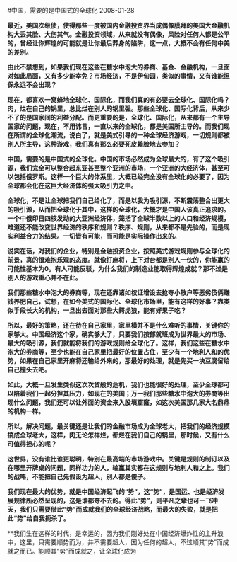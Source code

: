 #中国，需要的是中国式的全球化
2008-01-28


**最近，美国次级债，使得那些一度被国内金融投资界当成偶像膜拜的美国大金融机构大丢其脸、大伤其气。金融投资领域，从来就没有偶像，风险对任何人都是公平的，曾经让你辉煌的可能就是让你最后葬身的陷阱，这一点，大概不会有任何中美的差别。**



**由此不禁想到，如果我们现在这些在糖水中泡大的券商、基金、金融机构，一旦面对如此局面，又有多少能幸免？市场经济，不是伊甸园，类似的事情，又有谁能担保永远不会出现？**



**现在，都喜欢一窝蜂地全球化、国际化，而我们真的有必要去全球化、国际化吗？肉，烂在自己的锅里，总比烂在别人的锅里强。那些全球化、国际化背后，从来少不了的是国家间的利益分配。而更重要的是，全球化、国际化，从来都有一个主导国家的问题，现在，不用讳言，一直以来的全球化，都是美国所主导的。而我们现在所谓的全球化潮流，说白了，就是美式引导的一种全球经济游戏，一切规则都被别人所主导，这种游戏，我们真有那么必要死皮赖脸地去参加？**



**中国，需要的是中国式的全球化。中国的市场必然成为全球最大的，有了这个吸引源，我们完全可以整合起东亚甚至整个亚洲的市场，一个亚洲的大经济体，甚至可以包括俄罗斯。这样一个巨大的体系里，大概已经完全没有全球化的必要了，因为全球都会化在这巨大经济体的强大吸引力之中。**



**全球化，不是让全球把我们自己给化了，而是以我为吸引源，不断震荡整合出更大的吸引源，从而把全球化于其中，这样的全球化，大概才是中国人该真正追求的。一个中俄印日四核发动的大亚洲经济体，笼括了全球半数以上的人口和经济规模，难道还不能改变世界经济的秩序和规则？秩序、规则，从来都不是先验的，而是现实利益合力的结果。一切皆有可能，而可能是实际操作出来的。**



**说实在话，对我们的企业，特别是金融投资企业，按照美式游戏规则参与全球化的前景，真的很难抱乐观的态度。就像打麻将，上下对台都是别人一伙的，你能赢的可能性基本为0。有人可能反驳，为什么我们的制造业能取得辉煌成就？那不过是别人的游戏重心并不在此。**



**我们那些糖水中泡大的券商等，现在还靠诸如权证增设去抢夺小散户等恶劣伎俩赚钱养肥自己，试想，在如今美式的国际化、全球化市场里，能有这样的好事？靠类似手段长大的机构，一旦出去面对那些大鳄虎狼，能有好果子吃？**



**所以，最好的策略，还在待在自己家里，家里横并不是什么难听的事情，关键你的家够大。中国经济这个家，确实够大了，只要我们按部就班成为世界最大的市场、最大的吸引源，我们就能将我们的游戏规则给全球化了。这样，我们这些在糖水中泡大的券商等，至少也能在自己家里把最好的位置占住，至少有一个地利人和的优势，如果在自己家里开麻将还输给外来的，那最好的处理，就是先买一块豆腐留给自己撞头去吧。**



**如此，大概一旦发生类似这次次贷般的危机，我们也能很好的处理，至少全球都可以陪着我们一起分担其压力，如现在的美国；万一我们那些糖水中泡大的券商等出现什么问题，我们还可以让外面的资金来入股填窟窿，如这次美国那几家大名鼎鼎的机构一样。**



**所以，解决问题，最关键还是让我们的金融市场成为全球老大，把我们的经济规模搞成全球老大，这样，肉无论怎样烂，都烂在我们自己的锅里，那时候，又有什么可值得担心的呢？**



**这世界，没有谁比谁更聪明，特别在最高端的市场游戏中。关键是规则的制订以及在哪里开牌桌的问题，同样功力的人，输赢其实都在这规则与地利人和之上。我们的战略，不能把自己先假设为超人，别人都是傻子。**



**我们现在最大的优势，就是中国经济起飞的“势”，这“势”，是国运、也是经济发展规律所必然呈现的，这是谁都夺不去的。得此“势”，则平凡之辈也可一飞冲天，我们只需要借此“势”而成就我们的全球经济战略，而最大的失败，就是把此“势”给自我扼杀了。**



**我们生在这样的时代，是幸运的，因为我们刚好处在中国经济爆炸性的主升浪中，这里，只需要顺势而为，并不需要超人，因为任何的超人，不过顺其“势”而成就之而已。能顺其“势”而成就之，让全球化成为